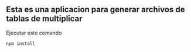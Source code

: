 

## Esta es una aplicacion para generar archivos de tablas de multiplicar

Ejecutar este comando
````
npm install
````